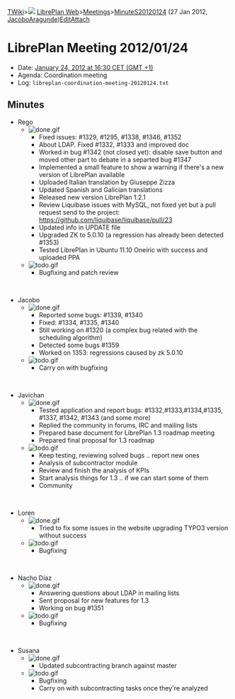 [TWiki](Main_WebHome)&gt;![](/twiki/pub/TWiki/TWikiDocGraphics/web-bg-small.gif) [LibrePlan Web](LibrePlan_WebHome)&gt;[Meetings](LibrePlan_Meetings)&gt;[MinuteS20120124](LibrePlan_MinuteS20120124 "Topic revision: 2 (27 Jan 2012 - 14:27:37)") (27 Jan 2012, [JacoboAragunde](Main_JacoboAragunde))[Edit](LibrePlan_MinuteS20120124?t=1520343717 "Edit this topic text")[Attach](/twiki/bin/attach/LibrePlan/MinuteS20120124 "Attach an image or document to this topic")  

 LibrePlan Meeting 2012/01/24
=============================

-   Date: [January 24, 2012 at 16:30 CET (GMT +1)](http://www.timeanddate.com/worldclock/fixedtime.html?day=24&month=01&year=2012&hour=16&min=30&sec=0&p1=48)
-   Agenda: Coordination meeting
-   Log: `libreplan-coordination-meeting-20120124.txt`

 Minutes
--------

-   Rego
    -   ![done.gif](/twiki/pub/TWiki/TWikiDocGraphics/done.gif)
        -   Fixed issues: \#1329, \#1295, \#1338, \#1346, \#1352
        -   About LDAP. Fixed \#1332, \#1333 and improved doc
        -   Worked in bug \#1342 (not closed yet): disable save button and moved other part to debate in a separted bug \#1347
        -   Implemented a small feature to show a warning if there's a new version of LibrePlan available
        -   Uploaded Italian translation by Giuseppe Zizza
        -   Updated Spanish and Galician translations
        -   Released new version LibrePlan 1.2.1
        -   Review Liquibase issues with MySQL, not fixed yet but a pull request send to the project: <https://github.com/liquibase/liquibase/pull/23>
        -   Updated info in UPDATE file
        -   Upgraded ZK to 5.0.10 (a regression has already been detected \#1353)
        -   Tested LibrePlan in Ubuntu 11.10 Oneiric with success and uploaded PPA
    -   ![todo.gif](/twiki/pub/TWiki/TWikiDocGraphics/todo.gif)
        -   Bugfixing and patch review

&nbsp;

-   Jacobo
    -   ![done.gif](/twiki/pub/TWiki/TWikiDocGraphics/done.gif)
        -   Reported some bugs: \#1339, \#1340
        -   Fixed: \#1334, \#1335, \#1340
        -   Still working on \#1320 (a complex bug related with the scheduling algorithm)
        -   Detected some bugs \#1359
        -   Worked on 1353: regressions caused by zk 5.0.10
    -   ![todo.gif](/twiki/pub/TWiki/TWikiDocGraphics/todo.gif)
        -   Carry on with bugfixing

&nbsp;

-   Javichan
    -   ![done.gif](/twiki/pub/TWiki/TWikiDocGraphics/done.gif)
        -   Tested application and report bugs: \#1332,\#1333,\#1334,\#1335, \#1337, \#1342, \#1343 (and some more)
        -   Replied the community in forums, IRC and mailing lists
        -   Prepared base document for LibrePlan 1.3 roadmap meeting
        -   Prepared final proposal for 1.3 roadmap
    -   ![todo.gif](/twiki/pub/TWiki/TWikiDocGraphics/todo.gif)
        -   Keep testing, reviewing solved bugs .. report new ones
        -   Analysis of subcontractor module
        -   Review and finish the analysis of KPIs
        -   Start analysis things for 1.3 .. if we can start some of them
        -   Community

&nbsp;

-   Loren
    -   ![done.gif](/twiki/pub/TWiki/TWikiDocGraphics/done.gif)
        -   Tried to fix some issues in the website upgrading TYPO3 version without success
    -   ![todo.gif](/twiki/pub/TWiki/TWikiDocGraphics/todo.gif)
        -   Bugfixing

&nbsp;

-   Nacho Díaz
    -   ![done.gif](/twiki/pub/TWiki/TWikiDocGraphics/done.gif)
        -   Answering questions about LDAP in mailing lists
        -   Sent proposal for new features for 1.3
        -   Working on bug \#1351
    -   ![todo.gif](/twiki/pub/TWiki/TWikiDocGraphics/todo.gif)
        -   Bugfixing

&nbsp;

-   Susana
    -   ![done.gif](/twiki/pub/TWiki/TWikiDocGraphics/done.gif)
        -   Updated subcontracting branch against master
    -   ![todo.gif](/twiki/pub/TWiki/TWikiDocGraphics/todo.gif)
        -   Bugfixing
        -   Carry on with subcontracting tasks once they're analyzed
